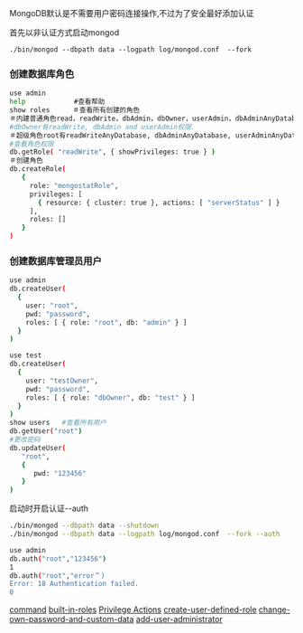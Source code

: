MongoDB默认是不需要用户密码连接操作,不过为了安全最好添加认证

首先以非认证方式启动mongod

```nash
./bin/mongod --dbpath data --logpath log/mongod.conf  --fork
```

### 创建数据库角色

```bash
use admin
help  　　　　　　#查看帮助
show roles    　＃查看所有创建的角色
＃内建普通角色read，readWrite，dbAdmin，dbOwner，userAdmin，dbAdminAnyDatabase，clusterAdmin等．
#dbOwner有readWrite, dbAdmin and userAdmin权限.
＃超级角色root有readWriteAnyDatabase, dbAdminAnyDatabase, userAdminAnyDatabase and clusterAdmin权限
#查看角色权限
db.getRole( "readWrite", { showPrivileges: true } )
＃创建角色
db.createRole(
   {
     role: "mongostatRole",
     privileges: [
       { resource: { cluster: true }, actions: [ "serverStatus" ] }
     ],
     roles: []
   }
)
```

### 创建数据库管理员用户

```bash
use admin
db.createUser(
  {
    user: "root",
    pwd: "password",
    roles: [ { role: "root", db: "admin" } ]
  }
)

use test
db.createUser(
  {
    user: "testOwner",
    pwd: "password",
    roles: [ { role: "dbOwner", db: "test" } ]
  }
)
show users   #查看所有用户
db.getUser("root")
#更改密码
db.updateUser(
   "root",
   {
      pwd: "123456"
   }
)
```

启动时开启认证--auth

```bash
./bin/mongod --dbpath data --shutdown
./bin/mongod --dbpath data --logpath log/mongod.conf  --fork --auth
```

```bash
use admin
db.auth("root","123456")
1
db.auth("root","error＂)
Error: 18 Authentication failed.
0
```

[command](https://docs.mongodb.org/manual/reference/command/#role-management-commands)
[built-in-roles](https://docs.mongodb.org/manual/reference/built-in-roles/#read)
[Privilege Actions](https://docs.mongodb.org/manual/reference/privilege-actions/#authr.createUser)
[create-user-defined-role](https://docs.mongodb.org/manual/tutorial/manage-users-and-roles/#create-user-defined-role)
[change-own-password-and-custom-data](https://docs.mongodb.org/manual/tutorial/change-own-password-and-custom-data/)
[add-user-administrator](https://docs.mongodb.org/manual/tutorial/add-user-administrator/)

